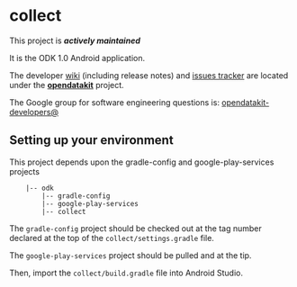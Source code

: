 # collect

This project is __*actively maintained*__

It is the ODK 1.0 Android application.

The developer [wiki](https://github.com/opendatakit/opendatakit/wiki) (including release notes) and
[issues tracker](https://github.com/opendatakit/opendatakit/issues) are located under
the [**opendatakit**](https://github.com/opendatakit/opendatakit) project.

The Google group for software engineering questions is: [opendatakit-developers@](https://groups.google.com/forum/#!forum/opendatakit-developers)

## Setting up your environment

This project depends upon the gradle-config and google-play-services projects


        |-- odk
            |-- gradle-config
            |-- google-play-services
            |-- collect

The `gradle-config` project should be checked out at the tag number declared at the 
top of the `collect/settings.gradle` file.

The `google-play-services` project should be pulled and at the tip.

Then, import the `collect/build.gradle` file into Android Studio.

